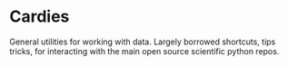 # Cardies
General utilities for working with data. Largely borrowed shortcuts, tips tricks, for interacting with the main open source scientific python repos. 

